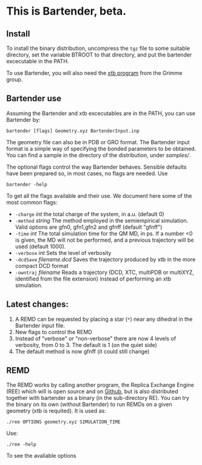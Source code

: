 # This is Bartender, beta.


## Install 

To install the binary distribution, uncompress the `tgz` file
to some suitable directory, set the variable BTROOT to that
directory, and put the bartender excecutable in the PATH.

To use Bartender, you will also need the [xtb program](https://github.com/grimme-lab/xtb) from the Grimme group.

## Bartender use

Assuming the Bartender and xtb excecutables are in the PATH, you
can use Bartender by:

```
bartender [flags] Geometry.xyz BartenderInput.inp
```

The geometry file can also be in PDB or GRO format. The Bartender input format
is a simple way of specifying the bonded parameters to be obtained. You can find a
sample in the directory of the distribution, under _samples/_.

The optional flags control the way Bartender behaves. Sensible defaults have been prepared so, in
most cases, no flags are needed. Use

```
bartender -help
```

To get all the flags available and their use. We document here some of the most common flags:

*  `-charge` _int_ the total charge of the system, in a.u. (default 0)
*  `-method` _string_ The method employed in the semiempirical simulation. Valid options are gfn0, gfn1,gfn2 and gfnff (default "gfnff")
*  `-time` _int_ The total simulation time for the QM MD, in ps. If a number <0 is given, the MD will not be performed, and a previous trajectory will be used (default 1000).
*  `-verbose` _int_  Sets the level of verbosity
*  `-dcdSave` _filename.dcd_ Saves the trajectory produced by xtb in the more compact DCD format
*  `-owntraj` _filename_ Reads a trajectory (DCD, XTC, multiPDB or multiXYZ, identified from the file extension) instead of performing an xtb simulation.


## Latest changes:

1. A REMD can be requested by placing a star (`*`) near any dihedral in the
Bartender input file.
2. New flags to control the REMD
3. Instead of "verbose" or "non-verbose" there are now 4 levels of verbosity, 
from 0 to 3. The default is 1 (on the quiet side)
4. The default method is now gfnff (it could still change)


## REMD

The REMD works by calling another program, the Replica Exchange Engine (REE)
which will is open source and on [Github](https://github.com/rmera/ree), 
but is also distributed together with bartender as a binary (in the 
sub-directory RE). You can try the binary on its own (without Bartender)
to run REMDs on a given geometry (xtb is requited). It is used as:

```
./ree OPTIONS geometry.xyz SIMULATION_TIME
```

Use:

```
./ree -help
```
To see the avaliable options



